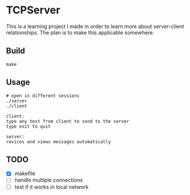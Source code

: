 # TCPServer

This is a learning project I made in order to learn more about server-client relationships.
The plan is to make this applicable somewhere.

## Build

```
make
```

## Usage

```
# open in different sessions
./server
./client

client:
type any text from client to send to the server
type exit to quit

server:
revices and views messages automatically
```

## TODO
- [x] makefile
- [ ] handle multiple connections
- [ ] test if it works in local network
